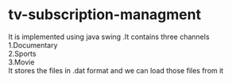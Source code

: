 # tv-subscription-managment
It is implemented using java swing .It contains three channels<br/>
1.Documentary<br/>
2.Sports<br/>
3.Movie<br/>
It stores the files in .dat format and we can load those files from it<br/>
